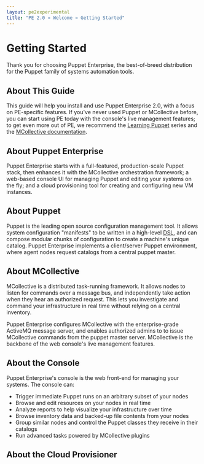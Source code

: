 ```yaml
---
layout: pe2experimental
title: "PE 2.0 » Welcome » Getting Started"
---
```



Getting Started
===============

Thank you for choosing Puppet Enterprise, the best-of-breed distribution for the Puppet family of systems automation tools.

About This Guide
-----

This guide will help you install and use Puppet Enterprise 2.0, with a focus on PE-specific features. If you've never used Puppet or MCollective before, you can start using PE today with the console's live management features; to get even more out of PE, we recommend the [Learning Puppet][lp] series and the [MCollective documentation][mco]. 

[lp]: http://docs.puppetlabs.com/learning/
[mco]: http://docs.puppetlabs.com/mcollective/index.html

About Puppet Enterprise
-----

Puppet Enterprise starts with a full-featured, production-scale Puppet stack, then enhances it with the MCollective orchestration framework; a web-based console UI for managing Puppet and editing your systems on the fly; and a cloud provisioning tool for creating and configuring new VM instances.

About Puppet
-----

Puppet is the leading open source configuration management tool. It allows system configuration "manifests" to be written in a high-level <abbr title="Domain-Specific Language">DSL</abbr>, and can compose modular chunks of configuration to create a machine's unique catalog. Puppet Enterprise implements a client/server Puppet environment, where agent nodes request catalogs from a central puppet master.

About MCollective
-----

MCollective is a distributed task-running framework. It allows nodes to listen for commands over a message bus, and independently take action when they hear an authorized request. This lets you investigate and command your infrastructure in real time without relying on a central inventory. 

Puppet Enterprise configures MCollective with the enterprise-grade ActiveMQ message server, and enables authorized admins to to issue MCollective commands from the puppet master server. MCollective is the backbone of the web console's live management features.

About the Console
-----

Puppet Enterprise's console is the web front-end for managing your systems. The console can:

* Trigger immediate Puppet runs on an arbitrary subset of your nodes
* Browse and edit resources on your nodes in real time
* Analyze reports to help visualize your infrastructure over time
* Browse inventory data and backed-up file contents from your nodes
* Group similar nodes and control the Puppet classes they receive in their catalogs
* Run advanced tasks powered by MCollective plugins

About the Cloud Provisioner
-----

<!-- TODO something about cloud provisioner. -->
